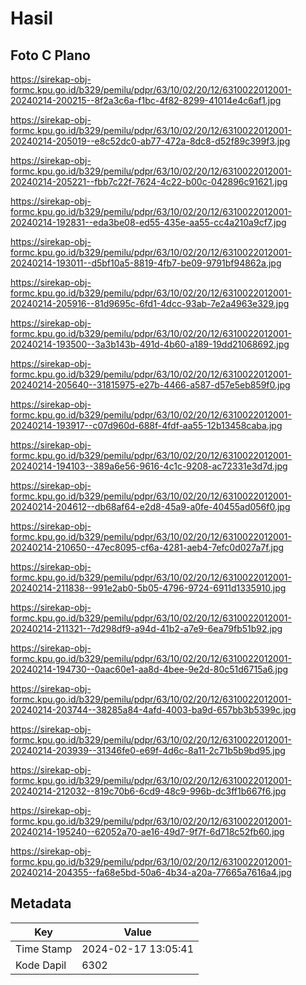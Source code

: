 # Hasil

## Foto C Plano

https://sirekap-obj-formc.kpu.go.id/b329/pemilu/pdpr/63/10/02/20/12/6310022012001-20240214-200215--8f2a3c6a-f1bc-4f82-8299-41014e4c6af1.jpg

https://sirekap-obj-formc.kpu.go.id/b329/pemilu/pdpr/63/10/02/20/12/6310022012001-20240214-205019--e8c52dc0-ab77-472a-8dc8-d52f89c399f3.jpg

https://sirekap-obj-formc.kpu.go.id/b329/pemilu/pdpr/63/10/02/20/12/6310022012001-20240214-205221--fbb7c22f-7624-4c22-b00c-042896c91621.jpg

https://sirekap-obj-formc.kpu.go.id/b329/pemilu/pdpr/63/10/02/20/12/6310022012001-20240214-192831--eda3be08-ed55-435e-aa55-cc4a210a9cf7.jpg

https://sirekap-obj-formc.kpu.go.id/b329/pemilu/pdpr/63/10/02/20/12/6310022012001-20240214-193011--d5bf10a5-8819-4fb7-be09-9791bf94862a.jpg

https://sirekap-obj-formc.kpu.go.id/b329/pemilu/pdpr/63/10/02/20/12/6310022012001-20240214-205916--81d9695c-6fd1-4dcc-93ab-7e2a4963e329.jpg

https://sirekap-obj-formc.kpu.go.id/b329/pemilu/pdpr/63/10/02/20/12/6310022012001-20240214-193500--3a3b143b-491d-4b60-a189-19dd21068692.jpg

https://sirekap-obj-formc.kpu.go.id/b329/pemilu/pdpr/63/10/02/20/12/6310022012001-20240214-205640--31815975-e27b-4466-a587-d57e5eb859f0.jpg

https://sirekap-obj-formc.kpu.go.id/b329/pemilu/pdpr/63/10/02/20/12/6310022012001-20240214-193917--c07d960d-688f-4fdf-aa55-12b13458caba.jpg

https://sirekap-obj-formc.kpu.go.id/b329/pemilu/pdpr/63/10/02/20/12/6310022012001-20240214-194103--389a6e56-9616-4c1c-9208-ac72331e3d7d.jpg

https://sirekap-obj-formc.kpu.go.id/b329/pemilu/pdpr/63/10/02/20/12/6310022012001-20240214-204612--db68af64-e2d8-45a9-a0fe-40455ad056f0.jpg

https://sirekap-obj-formc.kpu.go.id/b329/pemilu/pdpr/63/10/02/20/12/6310022012001-20240214-210650--47ec8095-cf6a-4281-aeb4-7efc0d027a7f.jpg

https://sirekap-obj-formc.kpu.go.id/b329/pemilu/pdpr/63/10/02/20/12/6310022012001-20240214-211838--991e2ab0-5b05-4796-9724-6911d1335910.jpg

https://sirekap-obj-formc.kpu.go.id/b329/pemilu/pdpr/63/10/02/20/12/6310022012001-20240214-211321--7d298df9-a94d-41b2-a7e9-6ea79fb51b92.jpg

https://sirekap-obj-formc.kpu.go.id/b329/pemilu/pdpr/63/10/02/20/12/6310022012001-20240214-194730--0aac60e1-aa8d-4bee-9e2d-80c51d6715a6.jpg

https://sirekap-obj-formc.kpu.go.id/b329/pemilu/pdpr/63/10/02/20/12/6310022012001-20240214-203744--38285a84-4afd-4003-ba9d-657bb3b5399c.jpg

https://sirekap-obj-formc.kpu.go.id/b329/pemilu/pdpr/63/10/02/20/12/6310022012001-20240214-203939--31346fe0-e69f-4d6c-8a11-2c71b5b9bd95.jpg

https://sirekap-obj-formc.kpu.go.id/b329/pemilu/pdpr/63/10/02/20/12/6310022012001-20240214-212032--819c70b6-6cd9-48c9-996b-dc3ff1b667f6.jpg

https://sirekap-obj-formc.kpu.go.id/b329/pemilu/pdpr/63/10/02/20/12/6310022012001-20240214-195240--62052a70-ae16-49d7-9f7f-6d718c52fb60.jpg

https://sirekap-obj-formc.kpu.go.id/b329/pemilu/pdpr/63/10/02/20/12/6310022012001-20240214-204355--fa68e5bd-50a6-4b34-a20a-77665a7616a4.jpg


## Metadata

| Key        | Value               |
| ---------- | ------------------- |
| Time Stamp | 2024-02-17 13:05:41 |
| Kode Dapil | 6302                |



